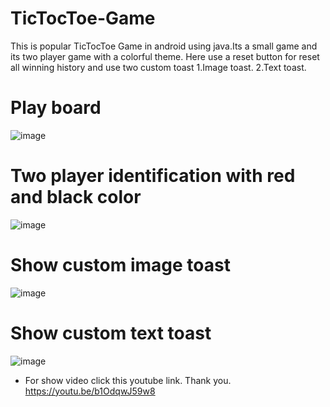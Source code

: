 # TicTocToe-Game

This is popular TicTocToe Game in android using java.Its a small game and its two player game with a colorful theme.
Here use a reset button for reset all winning history and use two custom toast 
    1.Image toast.
    2.Text toast.
    
# Play board  

![image](https://user-images.githubusercontent.com/48601338/71560583-64091800-2a96-11ea-991b-9da15d3aaa61.png)

# Two player identification with red and black color

![image](https://user-images.githubusercontent.com/48601338/71560613-c9f59f80-2a96-11ea-8322-78ae376617c4.png)

# Show custom image toast

![image](https://user-images.githubusercontent.com/48601338/71560630-fa3d3e00-2a96-11ea-8e77-1ba1399f5785.png)

# Show custom text toast

![image](https://user-images.githubusercontent.com/48601338/71560628-eb568b80-2a96-11ea-905c-18c8be47e7c8.png)

- For show video click this youtube link. Thank you.
https://youtu.be/b1OdqwJ59w8
